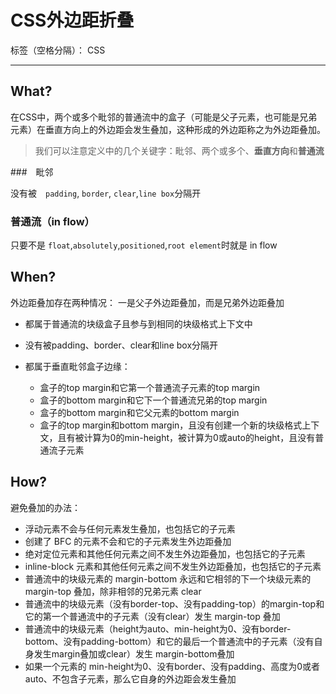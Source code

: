 ﻿# CSS外边距折叠

标签（空格分隔）： CSS

---

## What?

在CSS中，两个或多个毗邻的普通流中的盒子（可能是父子元素，也可能是兄弟元素）在垂直方向上的外边距会发生叠加，这种形成的外边距称之为外边距叠加。

> 我们可以注意定义中的几个关键字：毗邻、两个或多个、**垂直方向**和**普通流**

###　毗邻

没有被　`padding`, `border`, `clear`,`line box`分隔开

### 普通流（in flow）

只要不是 `float`,`absolutely`,`positioned`,`root element`时就是 in flow

## When?

外边距叠加存在两种情况： 一是父子外边距叠加，而是兄弟外边距叠加

- 都属于普通流的块级盒子且参与到相同的块级格式上下文中
- 没有被padding、border、clear和line box分隔开
- 都属于垂直毗邻盒子边缘：

    - 盒子的top margin和它第一个普通流子元素的top margin
    - 盒子的bottom margin和它下一个普通流兄弟的top margin
    - 盒子的bottom margin和它父元素的bottom margin
    - 盒子的top margin和bottom                                 margin，且没有创建一个新的块级格式上下文，且有被计算为0的min-height，被计算为0或auto的height，且没有普通流子元素

## How?

避免叠加的办法：
- 浮动元素不会与任何元素发生叠加，也包括它的子元素
- 创建了 BFC 的元素不会和它的子元素发生外边距叠加
- 绝对定位元素和其他任何元素之间不发生外边距叠加，也包括它的子元素
- inline-block 元素和其他任何元素之间不发生外边距叠加，也包括它的子元素
- 普通流中的块级元素的 margin-bottom 永远和它相邻的下一个块级元素的 margin-top 叠加，除非相邻的兄弟元素 clear
- 普通流中的块级元素（没有border-top、没有padding-top）的margin-top和它的第一个普通流中的子元素（没有clear）发生 margin-top 叠加
- 普通流中的块级元素（height为auto、min-height为0、没有border-bottom、没有padding-bottom）和它的最后一个普通流中的子元素（没有自身发生margin叠加或clear）发生 margin-bottom叠加
- 如果一个元素的 min-height为0、没有border、没有padding、高度为0或者auto、不包含子元素，那么它自身的外边距会发生叠加



